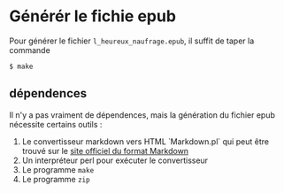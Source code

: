 # Générér le fichie epub

Pour générer le fichier `l_heureux_naufrage.epub`, il suffit de taper la commande

    $ make

## dépendences

Il n'y a pas vraiment de dépendences, mais la génération du fichier epub nécessite certains outils :

  1. Le convertisseur markdown vers HTML ̀ Markdown.pl` qui peut être trouvé sur le [site officiel du format Markdown](https://daringfireball.net/projects/markdown)
  2. Un interpréteur perl pour exécuter le convertisseur
  3. Le programme `make`
  4. Le programme `zip`


